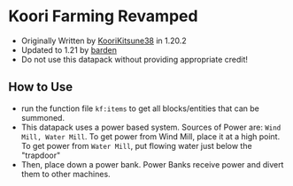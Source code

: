 # Koori Farming Revamped
- Originally Written by [KooriKitsune38](https://github.com/KooriKitsune38) in 1.20.2
- Updated to 1.21 by [barden](https://github.com/officialbarden)
- Do not use this datapack without providing appropriate credit!
## How to Use
- run the function file `kf:items` to get all blocks/entities that can be summoned.
- This datapack uses a power based system. Sources of Power are: `Wind Mill, Water Mill`. To get power from Wind Mill, place it at a high point. To get power from `Water Mill`, put flowing water just below the "trapdoor"
- Then, place down a power bank. Power Banks receive power and divert them to other machines.

